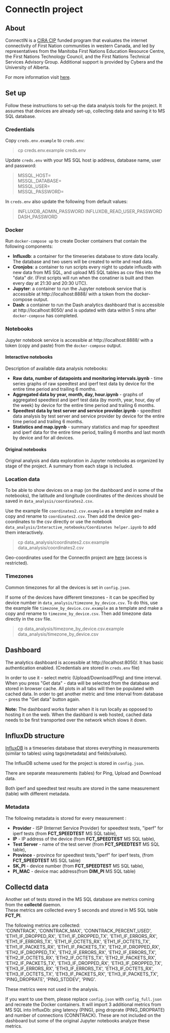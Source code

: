 # ConnectIn project
## About

ConnectIN is a [CIRA CIP](https://www.cira.ca/improving-canadas-internet/grants) funded program that evaluates the internet connectivity of First Nation communities in western Canada, and led by representatives from the Manitoba First Nations Education Resource Centre, the First Nations Technology Council, and the First Nations Technical Services Advisory Group. Additional support is provided by Cybera and the University of Alberta.

For more information visit [here](https://www.cybera.ca/services/connectin/).

## Set up

Follow these instructions to set-up the data analysis tools for the project. It assumes that devices are already set-up, collecting data and saving it to MS SQL database.

### Credentials
Copy `creds.env.example` to `creds.env`:

> cp creds.env.example creds.env

Update `creds.env` with your MS SQL host ip address, database name, user and password:

>MSSQL_HOST=    
>MSSQL_DATABASE=   
>MSSQL_USER=   
>MSSQL_PASSWORD=   

In `creds.env` also update the following from default values:

>INFLUXDB_ADMIN_PASSWORD
>INFLUXDB_READ_USER_PASSWORD
>DASH_PASSWORD

### Docker

Run `docker-compose up` to create Docker containers that contain the following components:

- **Influxdb**: a container for the timeseries database to store data locally. The database and two users will be created to write and read data.
- **Cronjobs**: a container to run scripts every night to update influxdb with new data from MS SQL, and upload MS SQL tables as csv files into the "data" dir.
(First scripts will run when the conatiner is built and then every day at 21:30 and 20:30 UTC).
- **Jupyter**: a container to run the Jupyter notebook service that is accessible at http://localhost:8888/ with a token from the docker-compose output.
- **Dash**: a container to run the Dash analytics dashboard that is accessible at http://localhost:8050/ and is updated with data within 5 mins after `docker-compose` has completed.

### Notebooks
Jupyter notebook service is accessible at http://localhost:8888/ with a token (copy and paste) from the `docker-compose` output.

#### Interactive notebooks
Description of available data analysis notebooks:

-  **Raw data, number of datapoints and monitoring intervals.ipynb** - time series graphs of raw speedtest and iperf test data by device for the entire time period and trailing 6 months.
-  **Aggregated data by year, month, day, hour.ipynb** - graphs of aggregated speedtest and iperf test data (by month, year, hour, day of the week) by device for the entire time period and trailing 6 months.
-  **Speedtest data by test server and service provider.ipynb** - speedtest data analysis by test server and service provider by device for the entire time period and trailing 6 months.
-  **Statistics and map.ipynb** - summary statistics and map for speedtest and iperf data for the entire time period, trailing 6 months and last month by device and for all devices.

#### Original notebooks

Original analysis and data exploration in Jupyter notebooks as organized by stage of the project. A summary from each stage is included.


### Location data

To be able to show devices on a map (on the dashboard and in some of the notebooks), the latitude and longitude coordinates of the devices should be saved in `data_analysis/coordinates2.csv`.  

Use the example file `coordinates2.csv.example` as a template and make a copy and rename to `coordinates2.csv`. Then add the device geo-coordinates to the csv directly or use the notebook `data_analysis/Interactive_notebooks/Coordinates helper.ipynb` to add them interactively.

> cp data_analysis/coordinates2.csv.example  data_analysis/coordinates2.csv

Geo-coordinates used for the ConnectIn project are [here](https://docs.google.com/spreadsheets/d/19uYQM8fbDngLbV8RckWXQ0sQemg92XAid6gV_bHRQDw/edit#gid=975122863) (access is restricted).

### Timezones

Common timezones for all the devices is set in `config.json`.

If some of the devices have different timezones - it can be specified by device number in `data_analysis/timezone_by_device.csv`. To do this, use the example file `timezone_by_device.csv.example` as a template and make a copy and rename to `timezone_by_device.csv`. Then add timezone data directly in the csv file.

>cp data_analysis/timezone_by_device.csv.example data_analysis/timezone_by_device.csv

## Dashboard

The analytics dashboard is accessible at http://localhost:8050/. It has basic authentication enabled. (Credentials are stored in `creds.env` file)

In order to use it - select metric (Upload/Download/Ping) and  time interval. When you press "Get  data"  - data will be selected from the database and stored in browser cache. All plots in all tabs will then be populated with cached data. In order to get another metric and time interval from database - press the "Get data" button again.

**Note:** The dashboard works faster when it is run locally as opposed to hosting it on the web. When the dashbard is web hosted, cached data needs to be first transported over the network which slows it down.

## InfluxDb structure
[InfluxDB](https://docs.influxdata.com/influxdb/v1.7/) is a timeseries database that stores everything in measurements (similar to tables) using tags(metadata) and fields(values).

The InfluxDB scheme used for the project is stored in `config.json`.

There are separate measurements (tables) for Ping, Upload and Download data.   

Both iperf and speedtest test results are stored in the same measurement (table) with different metadata.

### Metadata

The following metadata is stored for every measurement :
 - **Provider** - ISP (Internet Service Provider) for speedtest tests, "iperf" for iperf tests (from **FCT_SPEEDTEST** MS SQL table),
 - **IP** - IP address of the device (from **FCT_SPEEDTEST** MS SQL table),
 - **Test Server** - name of the test server (from **FCT_SPEEDTEST** MS SQL table),
 - **Province** - province for speedtest tests,"iperf" for iperf tests, (from **FCT_SPEEDTEST** MS SQL table)
 - **SK_PI** - device number (from **FCT_SPEEDTEST** MS SQL table),
 - **PI_MAC** - device mac address(from **DIM_PI** MS SQL table)


## Collectd data

Another set of tests stored in the MS SQL database are metrics coming from the **collectd** daemon.    
These metrics are collected every 5 seconds and stored in MS SQL table **FCT_PI**.  

The following metrics are collected:    
'CONNTRACK', 'CONNTRACK_MAX',
'CONNTRACK_PERCENT_USED', 'ETH1_IF_DROPPED_RX', 'ETH1_IF_DROPPED_TX',
'ETH1_IF_ERRORS_RX', 'ETH1_IF_ERRORS_TX', 'ETH1_IF_OCTETS_RX',
'ETH1_IF_OCTETS_TX', 'ETH1_IF_PACKETS_RX', 'ETH1_IF_PACKETS_TX',
'ETH2_IF_DROPPED_RX', 'ETH2_IF_DROPPED_TX', 'ETH2_IF_ERRORS_RX',
'ETH2_IF_ERRORS_TX', 'ETH2_IF_OCTETS_RX', 'ETH2_IF_OCTETS_TX',
'ETH2_IF_PACKETS_RX', 'ETH2_IF_PACKETS_TX', 'ETH3_IF_DROPPED_RX',
'ETH3_IF_DROPPED_TX', 'ETH3_IF_ERRORS_RX', 'ETH3_IF_ERRORS_TX',
'ETH3_IF_OCTETS_RX', 'ETH3_IF_OCTETS_TX', 'ETH3_IF_PACKETS_RX',
'ETH3_IF_PACKETS_TX', 'PING_DROPRATE', 'PING_STDDEV', 'PING'.  

These metrics were not used in the analysis.

If you want to use them, please replace `config.json` with `config_full.json` and recreate the Docker containers. It will import 3 additional metrics from MS SQL into InfluxDb: ping latency (PING), ping droprate (PING_DROPRATE) and number of connections (CONNTRACK). These are not included on the dashboard but some of the original Jupyter notebooks analyze these metrics.  
